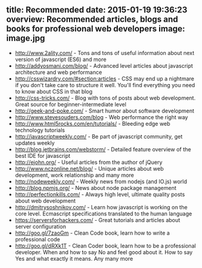 title: Recommended
date: 2015-01-19 19:36:23
overview: Recommended articles, blogs and books for professional web developers
image: image.jpg
---
- http://www.2ality.com/ - Tons and tons of useful information about next version of javascript (ES6) and more
- http://addyosmani.com/blog/ - Advanced level articles about javascript architecture and web performance
- http://csswizardry.com/#section:articles - CSS may end up a nightmare if you don't take care to structure it well. You'll find everything you need to know about CSS in that blog
- http://css-tricks.com/ - Blog with tons of posts about web development. Great source for beginner-intermediate level
- http://geek-and-poke.com/ - Smart humor about software development
- http://www.stevesouders.com/blog - Web performance the right way
- http://www.html5rocks.com/en/tutorials/ - Bleeding edge web technology tutorials
- http://javascriptweekly.com/ - Be part of javascript community, get updates weekly
- http://blog.jetbrains.com/webstorm/ - Detailed feature overview of the best IDE for javascript
- http://ejohn.org/ - Useful articles from the author of jQuery
- http://www.nczonline.net/blog/ - Unique articles about web development, work relationship and many more
- http://nodeweekly.com/ - Weekly news from nodejs (and IO.js) world
- http://blog.npmjs.org/ - News about node package management
- http://perfectionkills.com/ - Always high level, ultimate quality posts about web development
- http://dmitrysoshnikov.com/ - Learn how javascript is working on the core level. Ecmascript specifications translated to the human language
- https://serversforhackers.com/ - Great tutorials and articles about server configuration
- http://goo.gl/7zaoGm - Clean Code book, learn how to write a professional code
- http://goo.gl/dRXk1T - Clean Coder book, learn how to be a professional developer. When and how to say No and feel good about it. How to say Yes and what exactly it means. Any many more